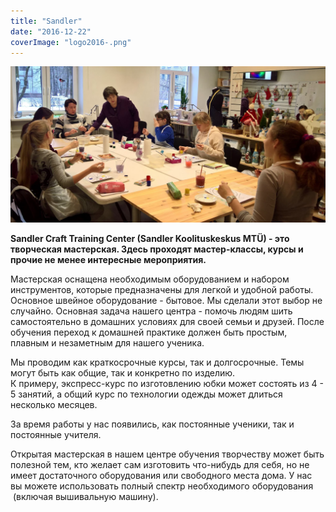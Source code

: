 ```yaml
---
title: "Sandler"
date: "2016-12-22"
coverImage: "logo2016-.png"
---
```


![](./images/002.jpg)

**Sandler Craft Training Center (Sandler Koolituskeskus MTÜ) - это творческая мастерская. Здесь проходят мастер-классы, курсы и прочие не менее интересные мероприятия.**

Мастерская оснащена необходимым оборудованием и набором инструментов, которые предназначены для легкой и удобной работы. Основное швейное оборудование - бытовое. Мы сделали этот выбор не случайно. Основная задача нашего центра - помочь людям шить самостоятельно в домашних условиях для своей семьи и друзей. После обучения переход к домашней практике должен быть простым, плавным и незаметным для нашего ученика.

Мы проводим как краткосрочные курсы, так и долгосрочные. Темы могут быть как общие, так и конкретно по изделию. К примеру, экспресс-курс по изготовлению юбки может состоять из 4 - 5 занятий, а общий курс по технологии одежды может длиться несколько месяцев.

За время работы у нас появились, как постоянные ученики, так и постоянные учителя.

Открытая мастерская в нашем центре обучения творчеству может быть полезной тем, кто желает сам изготовить что-нибудь для себя, но не имеет достаточного оборудования или свободного места дома. У нас вы можете использовать полный спектр необходимого оборудования  (включая вышивальную машину).
